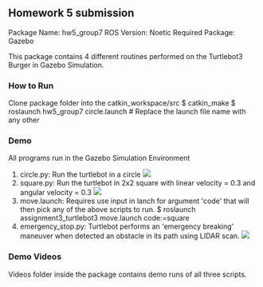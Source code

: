 ## Homework 5 submission

Package Name: hw5_group7
ROS Version: Noetic
Required Package: Gazebo

This package contains 4 different routines performed on the Turtlebot3 Burger in Gazebo Simulation.

### How to Run
Clone package folder into the catkin_workspace/src
$ catkin_make
$ roslaunch hw5_group7 circle.launch # Replace the launch file name with any other

### Demo
All programs run in the Gazebo Simulation Environment
1. circle.py: Run the turtlebot in a circle
![](/screenshot/hw3_circle.png)
2. square.py: Run the turtlebot in 2x2 square with linear velocity = 0.3 and angular velocity = 0.3 
![](/screenshot/hw3_square.png)
3. move.launch: Requires use input in lanch for argument 'code' that will then pick any of the above scripts to run.
  $ roslaunch assignment3_turtlebot3 move.launch code:=square
4. emergency_stop.py: Turtlebot performs an 'emergency breaking' maneuver when detected an obstacle in its path using LIDAR scan.
![](/screenshot/hw3_emergency_stop.png)

### Demo Videos
Videos folder inside the package contains demo runs of all three scripts.
